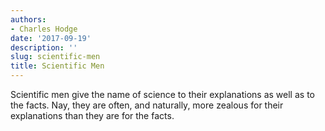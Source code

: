 ```yaml
---
authors:
- Charles Hodge
date: '2017-09-19'
description: ''
slug: scientific-men
title: Scientific Men
---
```

Scientific men give the name of science to their explanations as well as to the facts. Nay, they are often, and naturally, more zealous for their explanations than they are for the facts.



